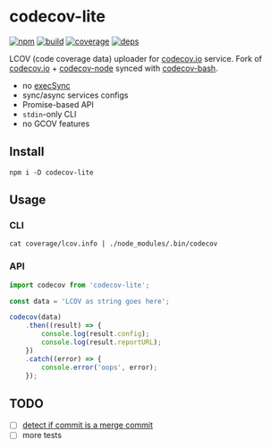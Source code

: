 # codecov-lite

[![npm](https://img.shields.io/npm/v/codecov-lite.svg?style=flat-square)](https://www.npmjs.com/package/codecov-lite)
[![build](https://img.shields.io/travis/deepsweet/codecov-node-lite/master.svg?style=flat-square)](https://travis-ci.org/deepsweet/codecov-node-lite)
[![coverage](https://img.shields.io/codecov/c/github/deepsweet/codecov-node-lite/master.svg?style=flat-square)](https://codecov.io/github/deepsweet/codecov-node-lite)
[![deps](https://img.shields.io/gemnasium/deepsweet/codecov-node-lite.svg?style=flat-square)](https://gemnasium.com/deepsweet/codecov-node-lite)

LCOV (code coverage data) uploader for [codecov.io](https://codecov.io/) service. Fork of [codecov.io](https://github.com/cainus/codecov.io) + [codecov-node](https://github.com/codecov/codecov-node) synced with [codecov-bash](https://github.com/codecov/codecov-bash).

* no [execSync](https://github.com/codecov/codecov-node/issues/8)
* sync/async services configs
* Promise-based API
* `stdin`-only CLI
* no GCOV features

## Install

```
npm i -D codecov-lite
```

## Usage

### CLI

```
cat coverage/lcov.info | ./node_modules/.bin/codecov
```

### API

```js
import codecov from 'codecov-lite';

const data = 'LCOV as string goes here';

codecov(data)
    .then((result) => {
        console.log(result.config);
        console.log(result.reportURL);
    })
    .catch((error) => {
        console.error('oops', error);
    });
```

## TODO

* [ ] [detect if commit is a merge commit](https://github.com/codecov/codecov-node/pull/14#issuecomment-219293709)
* [ ] more tests
